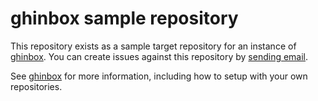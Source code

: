# ghinbox sample repository

This repository exists as a sample target repository for an instance of [ghinbox](https://github.com/sibson/ghinbox).
You can create issues against this repository by [sending email](mailto:ghinbox-sample@marcsibson.com).

See [ghinbox](https://github.com/sibson/ghinbox) for more information, including how to setup with your own repositories.

